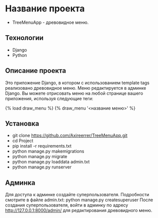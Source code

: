 # Название проекта

- TreeMenuApp - древовидное меню.

## Технологии

- Django
- Python

## Описание проекта

Это приложение Django, в котором с использованием template tags реализовано древовидное меню. 
Меню редактируется в админке Django. 
Вы можете отрисовать меню на любой странице вашего приложения, используя следующие теги:

{% load draw_menu %}
{% draw_menu '<название меню>' %}

## Установка

- git clone https://github.com/Axireerrer/TreeMenuApp.git
- сd Project
- pip install -r requirements.txt
- python manage.py makemigrations
- python manage.py migrate
- python manage.py loaddata admin.txt
- python manage.py runserver

## Админка

Для доступа к админке создайте суперпользователя. Подробности смотрите в файле admin.txt:
python manage.py createsuperuser
После создания суперпользователя, войти в админку по адресу http://127.0.0.1:8000/admin/ для редактирования древовидного меню.
